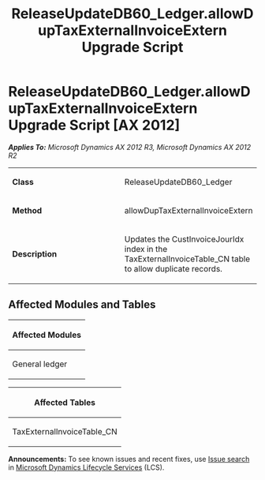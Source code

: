 ﻿---
title: ReleaseUpdateDB60_Ledger.allowDupTaxExternalInvoiceExtern Upgrade Script
TOCTitle: ReleaseUpdateDB60_Ledger.allowDupTaxExternalInvoiceExtern Upgrade Script
ms:assetid: 02bfdebb-c02e-d2f6-623b-5a3526b6409f
ms:mtpsurl: https://msdn.microsoft.com/en-us/library/JJ684651(v=AX.60)
ms:contentKeyID: 49706348
ms.date: 05/18/2015
mtps_version: v=AX.60
---

# ReleaseUpdateDB60\_Ledger.allowDupTaxExternalInvoiceExtern Upgrade Script [AX 2012]


_**Applies To:** Microsoft Dynamics AX 2012 R3, Microsoft Dynamics AX 2012 R2_

<table>
<colgroup>
<col style="width: 50%" />
<col style="width: 50%" />
</colgroup>
<tbody>
<tr class="odd">
<td><p><strong>Class</strong></p></td>
<td><p>ReleaseUpdateDB60_Ledger</p></td>
</tr>
<tr class="even">
<td><p><strong>Method</strong></p></td>
<td><p>allowDupTaxExternalInvoiceExtern</p></td>
</tr>
<tr class="odd">
<td><p><strong>Description</strong></p></td>
<td><p>Updates the CustInvoiceJourIdx index in the TaxExternalInvoiceTable_CN table to allow duplicate records.</p></td>
</tr>
</tbody>
</table>


## Affected Modules and Tables

<table>
<colgroup>
<col style="width: 100%" />
</colgroup>
<thead>
<tr class="header">
<th><p>Affected Modules</p></th>
</tr>
</thead>
<tbody>
<tr class="odd">
<td><p>General ledger</p></td>
</tr>
</tbody>
</table>


<table>
<colgroup>
<col style="width: 100%" />
</colgroup>
<thead>
<tr class="header">
<th><p>Affected Tables</p></th>
</tr>
</thead>
<tbody>
<tr class="odd">
<td><p>TaxExternalInvoiceTable_CN</p></td>
</tr>
</tbody>
</table>

  
**Announcements:** To see known issues and recent fixes, use [Issue search](http://go.microsoft.com/fwlink/?linkid=389258) in [Microsoft Dynamics Lifecycle Services](http://go.microsoft.com/fwlink/?linkid=306505) (LCS).

